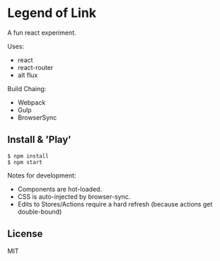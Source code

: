 Legend of Link
==============

A fun react experiment.

Uses:

- react
- react-router
- alt flux

Build Chaing:

- Webpack
- Gulp
- BrowserSync

Install & 'Play'
----------------

```
$ npm install
$ npm start
```

Notes for development:

- Components are hot-loaded.
- CSS is auto-injected by browser-sync.
- Edits to Stores/Actions require a hard refresh (because actions get double-bound)

License
-------

MIT
